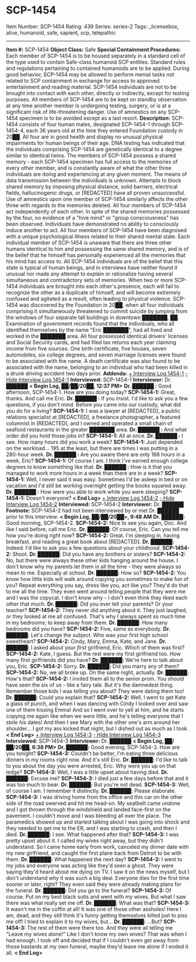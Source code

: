 # SCP-1454
Item Number: SCP-1454
Rating: 439
Series: series-2
Tags: _licensebox, alive, humanoid, safe, sapient, scp, telepathic

---

**Item #:** SCP-1454
**Object Class:** Safe
**Special Containment Procedures:** Each member of SCP-1454 is to be housed separately in a standard cell of the type used to contain Safe-class humanoid SCP entities. Standard rules and regulations pertaining to contained humanoids are to be applied. During good behavior, SCP-1454 may be allowed to perform menial tasks not related to SCP containment in exchange for access to approved entertainment and reading material.
SCP-1454 individuals are not to be brought into contact with each other, directly or indirectly, except for testing purposes. All members of SCP-1454 are to be kept on standby observation at any time another member is undergoing testing, surgery, or is at a significant risk of life-threatening danger. Use of amnestics on any SCP-1454 specimen is to be avoided except as a last resort.
**Description:** SCP-1454 consists of four human males, designated SCP-1454-1 through SCP-1454-4, each 36 years old at the time they entered Foundation custody in 20██. All four are in good health and display no unusual physical impairments for human beings of their age. DNA testing has indicated that the individuals comprising SCP-1454 are genetically identical to a degree similar to identical twins.
The members of SCP-1454 possess a shared memory - each SCP-1454 specimen has full access to the memories of every other member, and is constantly aware of what the other three individuals are doing and experiencing at any given moment. The means of data transmission between the individuals is unknown. Attempts to block shared memory by imposing physical distance, solid barriers, electrical fields, hallucinogenic drugs, or [REDACTED] have all proven unsuccessful. Use of amnestics upon one member of SCP-1454 similarly affects the other three with regards to the memories deleted. All four members of SCP-1454 act independently of each other. In spite of the shared memories possessed by the four, no evidence of a "hive mind" or "group consciousness" has been observed. Individuals have demonstrated no ability to consciously induce another to act.
All four members of SCP-1454 have been diagnosed with a unique psychological illness related to their shared mental state. Each individual member of SCP-1454 is unaware that there are three other humans identical to him and possessing the same shared memory, and is of the belief that he himself has personally experienced all the memories that his mind has access to. All SCP-1454 individuals are of the belief that this state is typical of human beings, and in interviews have neither found it unusual nor made any attempt to explain or rationalize having several simultaneous and contradictory sets of memories. When two or more SCP-1454 individuals are brought into each other's presence, each will fail to recognize the other as a duplicate of himself, and will become extremely confused and agitated as a result, often leading to physical violence.
SCP-1454 was discovered by the Foundation in 20██, when all four individuals comprising it simultaneously threatened to commit suicide by jumping from the windows of four separate tall buildings in downtown ███████, ██. Examination of government records found that the individuals, who all identified themselves by the name "Eric ███████", had all lived and worked in the ███████ area. All four possessed identical drivers' licenses and Social Security cards, and had filed tax returns each year claiming income from five sources. One birth certificate, five houses, seven automobiles, six college degrees, and seven marriage licenses were found to be associated with the name. A death certificate was also found to be associated with the name, belonging to an individual who had been killed in a drunk driving accident two days prior.
**Addenda:**
[\+ Interview Log 1454-1](javascript:;)
[\- Hide Interview Log 1454-1](javascript:;)
**Interviewed:** SCP-1454-1
**Interviewer:** Dr. ██████
**< Begin Log, ██/██/20██, 12:37 PM>**
**Dr. ██████ :** Good afternoon, SCP-1454-1. How are you doing today?
**SCP-1454-1:** Great, thanks. And call me Eric.
**Dr. ██████ :** If you insist. I'd like to ask you a few questions, if you don't mind. Before you came into our custody, what did you do for a living?
**SCP-1454-1:** I was a lawyer at [REDACTED], a public relations specialist at [REDACTED], a freelance photographer, a featured columnist in [REDACTED], and I owned and operated a small chain of seafood restaurants in the greater ███████ area.
**Dr. ██████ :** And what order did you hold those jobs in?
**SCP-1454-1:** All at once.
**Dr. ██████ :** I see. How many hours did you work a week?
**SCP-1454-1:** Just depended on the workload… 195 at the least, but there are times I was putting in a 280-hour week.
**Dr. ██████ :** Are you aware there are only 168 hours in a week, Eric?
**SCP-1454-1:** Of course I am. I think I've earned enough college degrees to know something like that.
**Dr. ██████ :** How is it that you managed to work more hours in a week than there are in a week?
**SCP-1454-1:** Well, I never said it was easy. Sometimes I'd be asleep in bed or on vacation and I'd still be working overnight getting the books squared away.
**Dr. ██████ :** How were you able to work while you were sleeping?
**SCP-1454-1:** Doesn't everyone?
**< End Log>**
[\+ Interview Log 1454-2](javascript:;)
[\- Hide Interview Log 1454-2](javascript:;)
**Interviewed:** SCP-1454-2
**Interviewer:** Dr. ██████
**Footnote:** SCP-1454-2 had not been interviewed by or met Dr. ██████ prior to this interview.
**< Begin Log, ██/██/20██>, 9:48 AM**
**Dr. ██████:** Good morning, SCP-1454-2.
**SCP-1454-2:** Nice to see you again, Doc. And like I said before, call me Eric.
**Dr. ██████:** Of course, Eric. Can you tell me how you're doing right now?
**SCP-1454-2:** Great. I'm sleeping in, having breakfast, and reading a great book about [REDACTED].
**Dr. ██████:** Indeed. I'd like to ask you a few questions about your childhood.
**SCP-1454-2:** Shoot.
**Dr. ██████:** Did you have any brothers or sisters?
**SCP-1454-2:** No, but there were always these other kids hanging around the house. I don't know why my parents let them in all the time - they were always so mean to me. Especially at school.
**Dr. ██████:** How so?
**SCP-1454-2:** You know how little kids will walk around copying you sometimes to make fun of you? Repeat everything you say, dress like you, act like you? They'd do that to me all the time. They even went around telling people that they were me and I was the copycat. I don't know why - I don't even think they liked each other that much.
**Dr. ██████:** Did you ever tell your parents? Or your teacher?
**SCP-1454-2:** They never did anything about it. They just laughed, or they looked at me all confused. That's why I always spent so much time in my bedrooms; to keep away from them.
**Dr. ██████:** How many bedrooms did you have?
**SCP-1454-2:** Five, same as everybody.
**Dr. ██████:** Let's change the subject. Who was your first high school sweetheart?
**SCP-1454-2:** Cindy, Mary, Emma, Kate, and Jane.
**Dr. ██████:** I asked about your _first_ girlfriend, Eric. Which of them was first?
**SCP-1454-2:** Kate, I guess. But the rest were my first girlfriend too. How many first girlfriends did _you_ have?
**Dr. ██████:** We're here to talk about you, Eric.
**SCP-1454-2:** Sorry.
**Dr. ██████:** Did you marry any of them?
**SCP-1454-2:** No, we all broke up. On the same night, actually.
**Dr. ██████:** How's that?
**SCP-1454-2:** I invited them all to the senior prom. You should have seen the six of us - like a fairy tale. But it's the damnedest thing. Remember those kids I was telling you about? They were dating them too!
**Dr. ██████:** Could you explain that?
**SCP-1454-2:** Well, I went to get Kate a glass of punch, and when I was dancing with Cindy I looked over and saw one of them kissing Emma! And so I went over to yell at him, and he starts copying me again like when we were little, and he's telling everyone that I stole _his_ dates! And then I see Mary with the other one's arm around her shoulder… I got my ass kicked that night, but I dished out as much as I took.
**< End Log>**
[\+ Interview Log 1454-3](javascript:;)
[\- Hide Interview Log 1454-3](javascript:;)
**Interviewed:** SCP-1454-3
**Interviewer:** Dr. ██████
**< Begin Log, ██/██/20██, 6:38 PM>**
**Dr. ██████:** Good evening, SCP-1454-3. How are you tonight?
**SCP-1454-3:** Couldn't be better, I'm eating three delicious dinners in my rooms right now. And it's still Eric.
**Dr. ██████:** I'd like to talk to you about the day you were arrested, Eric. Why were you up on that ledge?
**SCP-1454-3:** Well, I was a little upset about having died.
**Dr. ██████:** Excuse me?
**SCP-1454-3:** I died just a few days before that and it was too much to bear.
**Dr. ██████:** But you're not dead.
**SCP-1454-3:** Well, of course I am. I remember it distinctly.
**Dr. ██████:** Please elaborate.
**SCP-1454-3:** I was driving home from the office and this car on the other side of the road swerved and hit me head-on. My seatbelt came undone and I got thrown through the windshield and landed face-first on the pavement. I couldn't move and I was bleeding all over the place. The paramedics showed up and started talking about I was going into shock and they needed to get me to the ER, and I was starting to crash, and then I died.
**Dr. ██████:** I see. What happened after that?
**SCP-1454-3:** I was pretty upset about it. I called my wives right away, but they didn't understand. So I came home early from work, canceled my dinner date with my new girlfriend, and caught the first plane back from Detroit to be with them.
**Dr. ██████:** What happened the next day?
**SCP-1454-3:** I went to my jobs and everyone was acting like they'd seen a ghost. They were saying they'd heard about me dying on TV. I saw it on the news myself, but I don't understand why it was such a big deal. Everyone dies for the first time sooner or later, right? They even said they were already making plans for the funeral.
**Dr. ██████:** Did you go to the funeral?
**SCP-1454-3:** Of course. Put on my best black suits and went with my wives. But what I saw there was what really set me off.
**Dr. ██████:** What was that?
**SCP-1454-3:** It wasn't me in the coffin at all! It was one of those other assholes! Here I am, dead, and they _still_ think it's funny getting themselves killed just to piss me off! I tried to explain it to my wives, but…
**Dr. ██████:** …But?
**SCP-1454-3:** The rest of them were there too. And they were all telling me "Leave my wives alone!" Like I don't know my own wives? That was when I had enough. I took off and decided that if I couldn't even get away from those bastards at my own funeral, maybe they'd leave me alone if I ended it all.
**< End Log>**